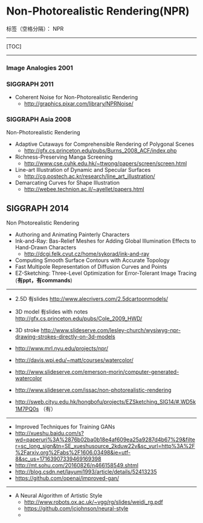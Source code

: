 # Non-Photorealistic Rendering(NPR)

标签（空格分隔）： NPR

---
[TOC]

---
### Image Analogies 2001

### SIGGRAPH 2011
- Coherent Noise for Non-Photorealistic Rendering 
    - http://graphics.pixar.com/library/NPRNoise/

### SIGGRAPH Asia 2008
Non-Photorealistic Rendering

- Adaptive Cutaways for Comprehensible Rendering of Polygonal Scenes
    - http://gfx.cs.princeton.edu/pubs/Burns_2008_ACF/index.php
- Richness-Preserving Manga Screening
    - http://www.cse.cuhk.edu.hk/~ttwong/papers/screen/screen.html
- Line-art Illustration of Dynamic and Specular Surfaces
    - http://cg.postech.ac.kr/research/line_art_illustration/
- Demarcating Curves for Shape Illustration
    - http://webee.technion.ac.il/~ayellet/papers.html

## SIGGRAPH 2014
Non Photorealistic Rendering

- Authoring and Animating Painterly Characters
- Ink-and-Ray: Bas-Relief Meshes for Adding Global Illumination Effects to Hand-Drawn Characters
    - http://dcgi.felk.cvut.cz/home/sykorad/ink-and-ray
- Computing Smooth Surface Contours with Accurate Topology
- Fast Multipole Representation of Diffusion Curves and Points
- EZ-Sketching: Three-Level Optimization for Error-Tolerant Image Tracing (**有ppt，有commands**)

------------------------------
- 2.5D 有slides
http://www.alecrivers.com/2.5dcartoonmodels/ 

- 3D model 有slides with notes
http://gfx.cs.princeton.edu/pubs/Cole_2009_HWD/

- 3D stroke
http://www.slideserve.com/lesley-church/wysiwyg-npr-drawing-strokes-directly-on-3d-models

- http://www.mrl.nyu.edu/projects/npr/
- http://davis.wpi.edu/~matt/courses/watercolor/
- http://www.slideserve.com/emerson-morin/computer-generated-watercolor
- http://www.slideserve.com/issac/non-photorealistic-rendering
- http://sweb.cityu.edu.hk/hongbofu/projects/EZSketching_SIG14/#.WD5k1M7PQ0s （有）

------------------
- Improved Techniques for Training GANs
- http://xueshu.baidu.com/s?wd=paperuri%3A%2876b02ba0b18e4af609ea25a9287d4b67%29&filter=sc_long_sign&tn=SE_xueshusource_2kduw22v&sc_vurl=http%3A%2F%2Farxiv.org%2Fabs%2F1606.03498&ie=utf-8&sc_us=17163907339469169398
- http://mt.sohu.com/20160826/n466158549.shtml
- http://blog.csdn.net/layumi1993/article/details/52413235
- https://github.com/openai/improved-gan/

-----
- A Neural Algorithm of Artistic Style
    - http://www.robots.ox.ac.uk/~vgg/rg/slides/weidi_rg.pdf
    - https://github.com/jcjohnson/neural-style
    - 



